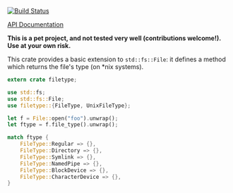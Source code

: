 [![Build Status](https://travis-ci.org/dead10ck/filetype-rs.svg)](https://travis-ci.org/dead10ck/filetype-rs)

[API Documentation](http://dead10ck.github.io/filetype-rs/filetype/)

**This is a pet project, and not tested very well (contributions welcome!).
Use at your own risk.**

This crate provides a basic extension to `std::fs::File`: it defines a method
which returns the file's type (on *nix systems).

```rust
extern crate filetype;

use std::fs;
use std::fs::File;
use filetype::{FileType, UnixFileType};

let f = File::open("foo").unwrap();
let ftype = f.file_type().unwrap();

match ftype {
    FileType::Regular => {},
    FileType::Directory => {},
    FileType::Symlink => {},
    FileType::NamedPipe => {},
    FileType::BlockDevice => {},
    FileType::CharacterDevice => {},
}
```
